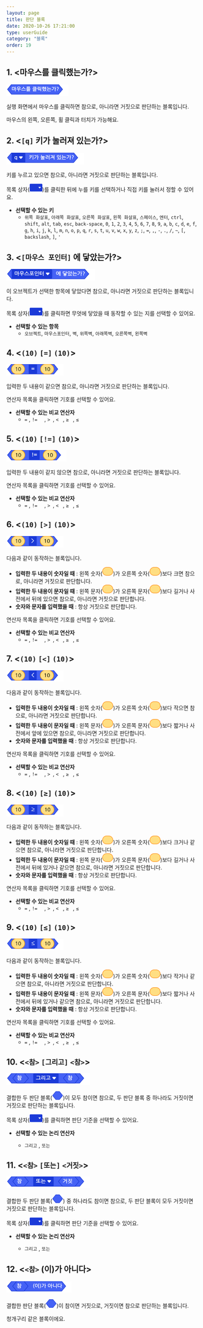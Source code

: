 ```yaml
---
layout: page
title: 판단 블록
date: 2020-10-26 17:21:00
type: userGuide
category: "블록"
order: 19
---
```




## 1. <마우스를 클릭했는가?>



![block-decision](images/block-decision-01.png)



실행 화면에서 마우스를 클릭하면 참으로, 아니라면 거짓으로 판단하는 블록입니다.

마우스의 왼쪽, 오른쪽, 휠 클릭과 터치가 가능해요.





## 2. <`[q]` 키가 눌러져 있는가?>



![block-decision](images/block-decision-02.png)



키를 누르고 있으면 참으로, 아니라면 거짓으로 판단하는 블록입니다.

목록 상자(<img src="images/icon/dropdown-decision.png" style="zoom:50%;" />)를 클릭한 뒤에 누를 키를 선택하거나 직접 키를 눌러서 정할 수 있어요.

+ **선택할 수 있는 키**
  + `위쪽 화살표`, `아래쪽 화살표`, `오른쪽 화살표`, `왼쪽 화살표`, `스페이스`, `엔터`, `ctrl`, `shift`, `alt`, `tab`, `esc`, `back-space`, `0`, `1`, `2`, `3`, `4`, `5`, `6`, `7`, `8`, `9`, `a`, `b`, `c`, `d`, `e`, `f`, `g`, `h`, `i`, `j`, `k`, `l`, `m`, `n`, `o`, `p`, `q`, `r`, `s`, `t`, `u`, `v`, `w`, `x`, `y`, `z`, `;`, `=`, `,`, `-`, `.`, `/`, `~`, `[`, `backslash`, `]`, `'`





## 3. <`[마우스 포인터]` 에 닿았는가?>



![block-decision](images/block-decision-03.png)



이 오브젝트가 선택한 항목에 닿았다면 참으로, 아니라면 거짓으로 판단하는 블록입니다.

목록 상자(<img src="images/icon/dropdown-decision.png" style="zoom:50%;" />)를 클릭하면 무엇에 닿았을 때 동작할 수 있는 지를 선택할 수 있어요.

+ **선택할 수 있는 항목**
  + `오브젝트`, `마우스포인터`, `벽`, `위쪽벽`, `아래쪽벽`, `오른쪽벽`, `왼쪽벽`





## 4. <`(10)` `[=]` `(10)`>



![block-decision](images/block-decision-04.png)



입력한 두 내용이 같으면 참으로, 아니라면 거짓으로 판단하는 블록입니다.

연산자 목록을 클릭하면 기호를 선택할 수 있어요.

+ **선택할 수 있는 비교 연산자**
  + `=` , `!=  ` , `> `, `< ` , `≥ ` , `≤ `





## 5. <`(10)` `[!=]` `(10)`>



![block-decision](images/block-decision-05.png)



입력한 두 내용이 같지 않으면 참으로, 아니라면 거짓으로 판단하는 블록입니다.

연산자 목록을 클릭하면 기호를 선택할 수 있어요.

+ **선택할 수 있는 비교 연산자**
  + `=` , `!=  ` , `> `, `< ` , `≥ ` , `≤ `





## 6. <`(10)` `[>]` `(10)`>



![block-decision](images/block-decision-06.png)



다음과 같이 동작하는 블록입니다.

+ **입력한 두 내용이 숫자일 때** : 왼쪽 숫자(<img src="images/icon/value.png" alt="value" style="zoom:50%;" />)가 오른쪽 숫자(<img src="images/icon/value.png" alt="value" style="zoom:50%;" />)보다 크면 참으로, 아니라면 거짓으로 판단합니다.
+ **입력한 두 내용이 문자일 때** : 왼쪽 문자(<img src="images/icon/value.png" alt="value" style="zoom:50%;" />)가 오른쪽 문자(<img src="images/icon/value.png" alt="value" style="zoom:50%;" />)보다 길거나 사전에서 뒤에 있으면 참으로, 아니라면 거짓으로 판단합니다.
+ **숫자와 문자를 입력했을 때** : 항상 거짓으로 판단합니다.

연산자 목록을 클릭하면 기호를 선택할 수 있어요.

+ **선택할 수 있는 비교 연산자**
  + `=` , `!=  ` , `> `, `< ` , `≥ ` , `≤ `





## 7. <`(10)` `[<]` `(10)`>



![block-decision](images/block-decision-07.png)



다음과 같이 동작하는 블록입니다.

+ **입력한 두 내용이 숫자일 때** : 왼쪽 숫자(<img src="images/icon/value.png" alt="value" style="zoom:50%;" />)가 오른쪽 숫자(<img src="images/icon/value.png" alt="value" style="zoom:50%;" />)보다 작으면 참으로, 아니라면 거짓으로 판단합니다.
+ **입력한 두 내용이 문자일 때** : 왼쪽 문자(<img src="images/icon/value.png" alt="value" style="zoom:50%;" />)가 오른쪽 문자(<img src="images/icon/value.png" alt="value" style="zoom:50%;" />)보다 짧거나 사전에서 앞에 있으면 참으로, 아니라면 거짓으로 판단합니다.
+ **숫자와 문자를 입력했을 때** : 항상 거짓으로 판단합니다.

연산자 목록을 클릭하면 기호를 선택할 수 있어요.

+ **선택할 수 있는 비교 연산자**
  + `=` , `!=  ` , `> `, `< ` , `≥ ` , `≤ `





## 8. <`(10)` `[≥]` `(10)`>



![block-decision](images/block-decision-08.png)



다음과 같이 동작하는 블록입니다.

+ **입력한 두 내용이 숫자일 때** : 왼쪽 숫자(<img src="images/icon/value.png" alt="value" style="zoom:50%;" />)가 오른쪽 숫자(<img src="images/icon/value.png" alt="value" style="zoom:50%;" />)보다 크거나 같으면 참으로, 아니라면 거짓으로 판단합니다.
+ **입력한 두 내용이 문자일 때** : 왼쪽 문자(<img src="images/icon/value.png" alt="value" style="zoom:50%;" />)가 오른쪽 문자(<img src="images/icon/value.png" alt="value" style="zoom:50%;" />)보다 길거나 사전에서 뒤에 있거나 같으면 참으로, 아니라면 거짓으로 판단합니다.
+ **숫자와 문자를 입력했을 때** : 항상 거짓으로 판단합니다.

연산자 목록을 클릭하면 기호를 선택할 수 있어요.

+ **선택할 수 있는 비교 연산자**
  + `=` , `!=  ` , `> `, `< ` , `≥ ` , `≤ `





## 9. <`(10)` `[≤]` `(10)`>



![block-decision](images/block-decision-09.png)



다음과 같이 동작하는 블록입니다.

+ **입력한 두 내용이 숫자일 때** : 왼쪽 숫자(<img src="images/icon/value.png" alt="value" style="zoom:50%;" />)가 오른쪽 숫자(<img src="images/icon/value.png" alt="value" style="zoom:50%;" />)보다 작거나 같으면 참으로, 아니라면 거짓으로 판단합니다.
+ **입력한 두 내용이 문자일 때** : 왼쪽 문자(<img src="images/icon/value.png" alt="value" style="zoom:50%;" />)가 오른쪽 문자(<img src="images/icon/value.png" alt="value" style="zoom:50%;" />)보다 짧거나 사전에서 뒤에 있거나 같으면 참으로, 아니라면 거짓으로 판단합니다.
+ **숫자와 문자를 입력했을 때** : 항상 거짓으로 판단합니다.

연산자 목록을 클릭하면 기호를 선택할 수 있어요.

+ **선택할 수 있는 비교 연산자**
  + `=` , `!=  ` , `> `, `< ` , `≥ ` , `≤ `





## 10. <`<참>` `[그리고]` `<참>`>



![block-decision](images/block-decision-10.png)



결합한 두 판단 블록(<img src="images/icon/decision.png" style="zoom:50%;" />)이 모두 참이면 참으로, 두 판단 블록 중 하나라도 거짓이면 거짓으로 판단하는 블록입니다.

목록 상자(<img src="images/icon/dropdown-decision.png" style="zoom:50%;" />)를 클릭하면 판단 기준을 선택할 수 있어요.

+ **선택할 수 있는 논리 연산자**

  + `그리고` , `또는  `





## 11. <`<참>` `[또는]` `<거짓>`>



![block-decision](images/block-decision-11.png)



결합한 두 판단 블록(<img src="images/icon/decision.png" style="zoom:50%;" />) 중 하나라도 참이면 참으로, 두 판단 블록이 모두 거짓이면 거짓으로 판단하는 블록입니다.

목록 상자(<img src="images/icon/dropdown-decision.png" style="zoom:50%;" />)를 클릭하면 판단 기준을 선택할 수 있어요.

+ **선택할 수 있는 논리 연산자**

  + `그리고` , `또는  `





## 12. <`<참>` (이)가 아니다>



![block-decision](images/block-decision-12.png)



결합한 판단 블록(<img src="images/icon/decision.png" style="zoom:50%;" />)이 참이면 거짓으로, 거짓이면 참으로 판단하는 블록입니다.

청개구리 같은 블록이에요.
